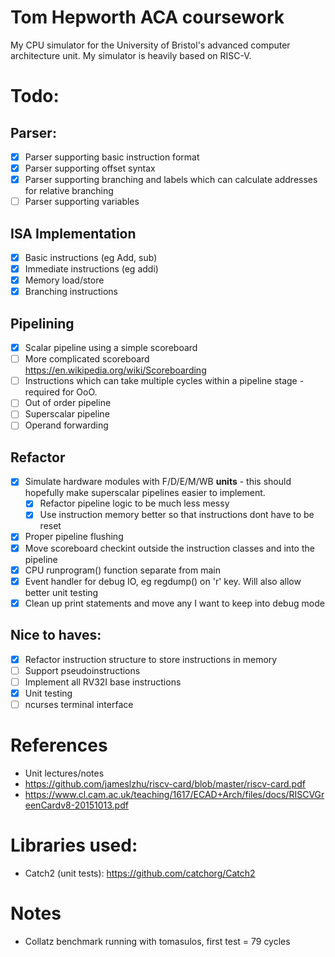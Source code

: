 # Tom Hepworth ACA coursework

My CPU simulator for the University of Bristol's advanced computer architecture unit. My simulator is heavily based on RISC-V.

# Todo:

## Parser:

-   [x] Parser supporting basic instruction format
-   [x] Parser supporting offset syntax
-   [x] Parser supporting branching and labels which can calculate addresses for relative branching
-   [ ] Parser supporting variables

## ISA Implementation

-   [x] Basic instructions (eg Add, sub)
-   [x] Immediate instructions (eg addi)
-   [x] Memory load/store
-   [x] Branching instructions

## Pipelining

-   [x] Scalar pipeline using a simple scoreboard
-   [ ] More complicated scoreboard https://en.wikipedia.org/wiki/Scoreboarding
-   [ ] Instructions which can take multiple cycles within a pipeline stage - required for OoO.
-   [ ] Out of order pipeline
-   [ ] Superscalar pipeline
-   [ ] Operand forwarding

## Refactor

-   [x] Simulate hardware modules with F/D/E/M/WB **units** - this should hopefully make superscalar pipelines easier to implement.
    -   [x] Refactor pipeline logic to be much less messy
    -   [x] Use instruction memory better so that instructions dont have to be reset
-   [x] Proper pipeline flushing
-   [x] Move scoreboard checkint outside the instruction classes and into the pipeline
-   [x] CPU runprogram() function separate from main
-   [x] Event handler for debug IO, eg regdump() on 'r' key. Will also allow better unit testing
-   [x] Clean up print statements and move any I want to keep into debug mode

## Nice to haves:

-   [x] Refactor instruction structure to store instructions in memory
-   [ ] Support pseudoinstructions
-   [ ] Implement all RV32I base instructions
-   [x] Unit testing
-   [ ] ncurses terminal interface

# References

-   Unit lectures/notes
-   https://github.com/jameslzhu/riscv-card/blob/master/riscv-card.pdf
-   https://www.cl.cam.ac.uk/teaching/1617/ECAD+Arch/files/docs/RISCVGreenCardv8-20151013.pdf

# Libraries used:

-   Catch2 (unit tests): https://github.com/catchorg/Catch2

# Notes

-   Collatz benchmark running with tomasulos, first test = 79 cycles
